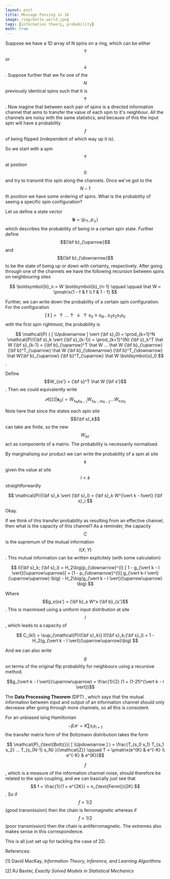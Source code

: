 ```yaml
---
layout: post
title: Message Passing in 1D
image: /img/hello_world.jpeg
tags: [information theory, probability]
math: true
---
```



<script src='https://cdnjs.cloudflare.com/ajax/libs/mathjax/2.7.5/MathJax.js?config=TeX-MML-AM_CHTML' async></script>

Suppose we have a 1D array of N spins on a ring, which can be either $$\uparrow$$ or $$\downarrow$$. Suppose further that we fix one of the $$N$$ previously identical spins such that it is $$\uparrow$$. Now inagine that between each pair of spins is a directed information channel that aims to transfer the value of each spin to it's neighbour. All the channels are noisy with the same statistics, and because of this the input spin will have a probability $$f$$ of being flipped (independent of which way up it is). 

So we start with a spin $$\uparrow$$ at position $$0$$ and try to transmit this spin along the channels. Once we've got to the $$N-1$$th position we have some ordering of spins. What is the probability of seeing a specific spin configuration?

Let us define a state vector $$\boldsymbol{b} = (p_{ \uparrow }, p_{ \downarrow })$$ which describes the probability of being in a certain spin state. Further define $${\bf b}_{\uparrow}$$ and $${\bf b}_{\downarrow}$$ to be the state of being up or down with certainty, respectively. After going through one of the channels we have the following recursion between spins on neighbouring sites

$$ \boldsymbol{b}_n = W \boldsymbol{b}_{n-1} \qquad \qquad \hat W = \pmatrix{1 - f & f \\ f & 1 - f} $$

Further, we can write down the probability of a certain spin configuration. For the configuration $$ [\Updownarrow] = \uparrow ...\uparrow \downarrow \uparrow s_0  \equiv s_N ... s_3 s_2 s_1 s_0$$ with the first spin rightmost, the probability is

$$ \mathcal{P} ( [ \Updownarrow ] \vert {\bf s}_0) = \prod_{k=1}^N \mathcal{P}({\bf s}_k \vert {\bf s}_{k-1}) = \prod_{k=1}^{N} {\bf s}_k^T \hat W {\bf s}_{k-1} =  {\bf b}_{\uparrow}^T \hat W ... \hat W {\bf b}_{\uparrow}  {\bf b}^T_{\uparrow} \hat W {\bf b}_{\downarrow}  {\bf b}^T_{\downarrow} \hat W{\bf b}_{\uparrow}  {\bf b}^T_{\uparrow} \hat W \boldsymbol{s}_0 $$.


Define $$W_{ss'} = {\bf s}^T \hat W {\bf s'}$$. Then we could equivalently write


$$ \mathcal{P}( [ \Updownarrow ] \vert \boldsymbol{s}_0) = W_{s_N s_{N-1}} W_{s_{N-1} s_{N-2}} ... W_{s_{1} s_0} $$ 

Note here that since the states each spin site $${\bf s}_k$$ can take are finite, so the new $$W_{ss'}$$ act as components of a matrix. The probability is necessarily normalised.

By marginalising our product we can write the probability of a spin at site $$k$$ given the value at site $$l < k$$ straightforwardly 

$$
\mathcal{P}({\bf s}_k \vert {\bf s}_l) = {\bf s}_k W^{\vert k - l\vert} {\bf s}_l
$$

Okay.

If we think of this transfer probability as resulting from an effective channel, then what is the capacity of this channel? As a reminder, the capacity $$C$$ is the supremum of the mutual information $$I(X;Y)$$. This mutual information can be written explicitely (with some calculation)

$$
I({\bf s}_k; {\bf s}_l) = H_2\big(p_{\downarrow}^{l} [ 1 - g_{\vert k - l \vert}(\uparrow\uparrow)] + [1 - p_{\downarrow}^{l}] g_{\vert k-l \vert}(\uparrow\uparrow) \big) - H_2\big(g_{\vert k - l \vert}(\uparrow\uparrow) \big)
$$

Where $$g_x(ss') = {\bf b}_s W^x {\bf b}_{s'}$$. This is maximised using a uniform input distribution at site $$l$$, which leads to a capacity of

$$ C_{kl} = \sup_{\mathcal{P}({\bf s}_k)} I({\bf s}_k;{\bf s}_l) = 1 - H_2(g_{\vert k - l \vert}(\uparrow\uparrow)\big) $$ 

And we can also write $$g$$ on terms of the original flip probability for neighbours using a recursive method.

$$g_{\vert k - l \vert}(\uparrow\uparrow) = \frac{1}{2} (1 + (1-2f)^{\vert k - l \vert})$$

The <b>Data Processing Theorem</b> (DPT) , which says that the mutual information between input and output of an information channel should only decrease after going through more channels, so all this is consistent.

 For an unbiased ising Hamiltonian $$ - \beta \mathcal{H} = K \sum s_{i} s_{i+1}$$ the transfer matrix form of the Boltzmann distribution takes the form

$$ \mathcal{P}_{\text{Boltz}}( [ \Updownarrow ] ) = \frac{T_{s_0 s_1} T_{s_1 s_2} ... T_{s_{N-1} s_N} }{\mathcal{Z}} \qquad T = \pmatrix{e^{K} & e^{-K} \\ e^{-K} & e^{K}}$$
 
 $$f$$, which is a measure of the information channel noise, should therefore be related to the spin coupling, and we can basically just see that $$ f = \frac{1}{1 + e^{2K}} = n_{\text{Fermi}}(2K) $$. So if $$f < 1/2$$ (good transmission) then the chain is ferromagnetic whereas if $$f > 1/2 $$ (poor transmission) then the chain is antiferromagnetic. The extremes also makes sense in this correspondence.

This is all just set up for tackling the case of 2D.


References:

[1] David MacKay, <i> Information Theory, Inference, and Learning Algorithms </i>

[2] RJ Baxter, <i> Exactly Solved Models in Statistical Mechanics </i>
